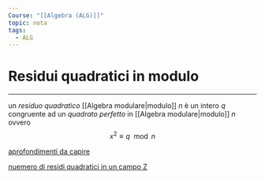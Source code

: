 ```yaml
---
Course: "[[Algebra (ALG)]]"
topic: nota
tags:
  - ALG
---
```

# Residui quadratici in modulo
---
un _residuo quadratico_ [[Algebra modulare|modulo]] $n$ è un intero $q$ congruente ad un _quadrato perfetto_ in [[Algebra modulare|modulo]] $n$  ovvero 
$$x^{2} \equiv q \mod   n$$


[aprofondimenti da capire](https://en.wikipedia.org/wiki/Quadratic_residue)

[nuemero di residi quadratici in un campo Z](https://en.wikipedia.org/wiki/Euler%27s_criterion)